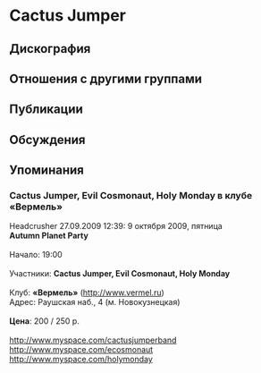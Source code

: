 # Cactus Jumper



## Дискография


## Отношения с другими группами


## Публикации


## Обсуждения


## Упоминания

### Cactus Jumper, Evil Cosmonaut, Holy Monday в клубе «Вермель»

Headcrusher 27.09.2009 12:39:
9 октября 2009, пятница <BR><B>Autumn Planet Party</B> <BR><BR>Начало: 19:00<BR><BR>Участники: <B>Cactus Jumper, Evil Cosmonaut, Holy Monday</B><BR><BR>Клуб: <B>«Вермель»</B> (<A HREF="http://www.vermel.ru" TARGET="_blank">http://www.vermel.ru</A>)<BR>Адрес: Раушская наб., 4 (м. Новокузнецкая) <BR><BR><B>Цена</B>: 200 / 250 р. <BR><BR><A HREF="http://www.myspace.com/cactusjumperband" TARGET="_blank">http://www.myspace.com/cactusjumperband</A> <BR><A HREF="http://www.myspace.com/ecosmonaut" TARGET="_blank">http://www.myspace.com/ecosmonaut</A> <BR><A HREF="http://www.myspace.com/holymonday" TARGET="_blank">http://www.myspace.com/holymonday</A><BR>

